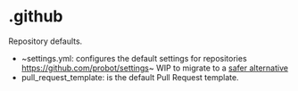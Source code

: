 # .github

Repository defaults.

- ~settings.yml: configures the default settings for repositories https://github.com/probot/settings~ WIP to migrate to a [safer alternative](https://github.com/github/safe-settings)
- pull_request_template: is the default Pull Request template.
